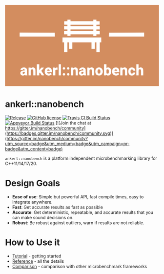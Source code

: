 <a id="top"></a>
![ankerl::nanobench logo](docs/logo-nanobench.png)

# ankerl::nanobench

[![Release](https://img.shields.io/github/release/martinus/nanobench.svg)](https://github.com/martinus/nanobench/releases)
[![GitHub license](https://img.shields.io/github/license/martinus/nanobench.svg)](https://raw.githubusercontent.com/martinus/nanobench/master/LICENSE)
[![Travis CI Build Status](https://travis-ci.com/martinus/nanobench.svg?branch=master)](https://travis-ci.com/martinus/nanobench)
[![Appveyor Build Status](https://ci.appveyor.com/api/projects/status/github/martinus/nanobench?branch=master&svg=true)](https://ci.appveyor.com/project/martinus/nanobench)
[![Join the chat at https://gitter.im/nanobench/community](https://badges.gitter.im/nanobench/community.svg)](https://gitter.im/nanobench/community?utm_source=badge&utm_medium=badge&utm_campaign=pr-badge&utm_content=badge)

`ankerl::nanobench` is a platform independent microbenchmarking library for C++11/14/17/20.

# Design Goals

* **Ease of use**: Simple but powerful API, fast compile times, easy to integrate anywhere.
* **Fast**: Get accurate results as fast as possible
* **Accurate**: Get deterministic, repeatable, and accurate results that you can make sound decisions on.
* **Robust**: Be robust against outliers, warn if results are not reliable.

# How to Use it

* [Tutorial](docs/tutorial.md#top) - getting started
* [Reference](docs/reference.md#top) - all the details
* [Comparison](docs/comparison.md#top) - comparison with other microbenchmark frameworks
